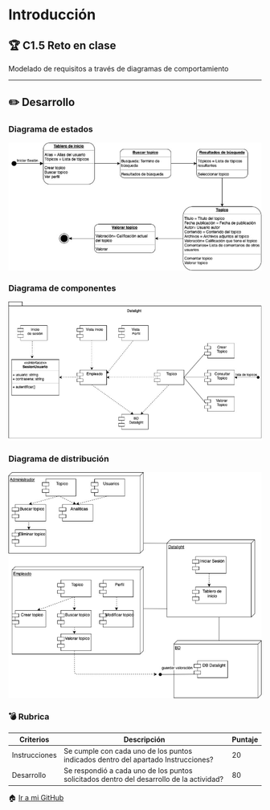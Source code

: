 # Introducción

## :trophy: C1.5 Reto en clase

Modelado de requisitos a través de diagramas de comportamiento

___

## :pencil2: Desarrollo

### Diagrama de estados
![Diagrama de estados](https://github.com/CesarArred/Analisis_Avanzado_de_Software/blob/main/img/Diagrama%20de%20estados.jpg?raw=true) 

### Diagrama de componentes
![Diagrama de componentes](https://github.com/CesarArred/Analisis_Avanzado_de_Software/blob/main/img/Diagrama%20de%20componentes.jpg?raw=true)

### Diagrama de distribución
![Diagrama de distribución](https://github.com/CesarArred/Analisis_Avanzado_de_Software/blob/main/img/Diagrama%20de%20distribucion.jpg)

### :bomb: Rubrica

| Criterios     | Descripción                                                                                  | Puntaje |
| ------------- | -------------------------------------------------------------------------------------------- | ------- |
| Instrucciones | Se cumple con cada uno de los puntos indicados dentro del apartado Instrucciones?            | 20 |
| Desarrollo    | Se respondió a cada uno de los puntos solicitados dentro del desarrollo de la actividad?    | 80      |

:house: [Ir a mi GitHub](https://github.com/CesarArred/Analisis_Avanzado_de_Software)
